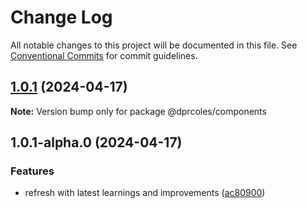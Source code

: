 # Change Log

All notable changes to this project will be documented in this file.
See [Conventional Commits](https://conventionalcommits.org) for commit guidelines.

## [1.0.1](https://github.com/dprcoles/lerna-npm/compare/@dprcoles/components@1.0.1-alpha.0...@dprcoles/components@1.0.1) (2024-04-17)

**Note:** Version bump only for package @dprcoles/components

## 1.0.1-alpha.0 (2024-04-17)

### Features

- refresh with latest learnings and improvements ([ac80900](https://github.com/dprcoles/lerna-npm/commit/ac80900ad4a3181aeed0ad49f5a9b9a674fd2dd3))
